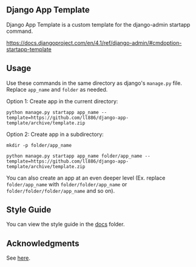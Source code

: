 ## Django App Template

Django App Template is a custom template for the django-admin startapp command.

https://docs.djangoproject.com/en/4.1/ref/django-admin/#cmdoption-startapp-template

## Usage

Use these commands in the same directory as django's `manage.py` file. Replace `app_name` and `folder` as needed.

Option 1: Create app in the current directory:

```
python manage.py startapp app_name --template=https://github.com/ll886/django-app-template/archive/template.zip
```

Option 2: Create app in a subdirectory:

```
mkdir -p folder/app_name

python manage.py startapp app_name folder/app_name --template=https://github.com/ll886/django-app-template/archive/template.zip
```

You can also create an app at an even deeper level (Ex. replace `folder/app_name` with `folder/folder/app_name` or `folder/folder/folder/app_name` and so on).

## Style Guide

You can view the style guide in the [docs](docs/) folder.

## Acknowledgments

See [here](docs/acknowledgements.md).
